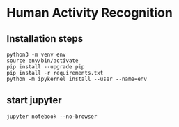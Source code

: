 # Human Activity Recognition

## Installation steps

    python3 -m venv env
    source env/bin/activate
    pip install --upgrade pip
    pip install -r requirements.txt
    python -m ipykernel install --user --name=env

## start jupyter

    jupyter notebook --no-browser
